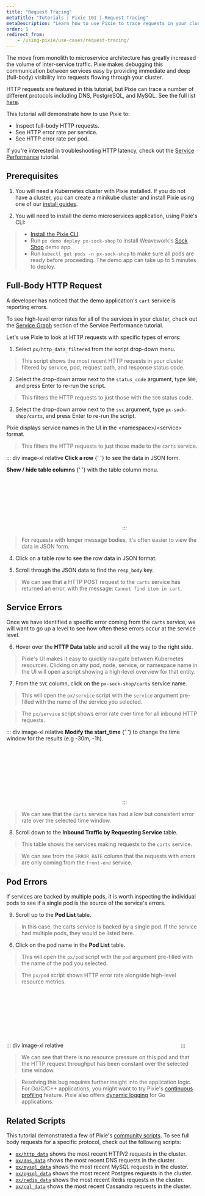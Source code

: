 ```yaml
---
title: "Request Tracing"
metaTitle: "Tutorials | Pixie 101 | Request Tracing"
metaDescription: "Learn how to use Pixie to trace requests in your cluster."
order: 5
redirect_from:
    - /using-pixie/use-cases/request-tracing/
---
```


The move from monolith to microservice architecture has greatly increased the volume of inter-service traffic. Pixie makes debugging  this communication between services easy by providing immediate and deep (full-body) visibility into requests flowing through your cluster.

HTTP requests are featured in this tutorial, but Pixie can trace a number of different protocols including DNS, PostgreSQL, and MySQL. See the full list [here](/about-pixie/data-sources/#supported-protocols).

This tutorial will demonstrate how to use Pixie to:

- Inspect full-body HTTP requests.
- See HTTP error rate per service.
- See HTTP error rate per pod.

If you're interested in troubleshooting HTTP latency, check out the [Service Performance](/tutorials/pixie-101/service-performance) tutorial.

<YouTube youTubeId="Gl0so4rbwno"/>

## Prerequisites

1. You will need a Kubernetes cluster with Pixie installed. If you do not have a cluster, you can create a minikube cluster and install Pixie using one of our [install guides](/installing-pixie/install-guides/).

2. You will need to install the demo microservices application, using Pixie's CLI:

> - [Install the Pixie CLI](/installing-pixie/install-schemes/cli/#1.-install-the-pixie-cli).
> - Run `px demo deploy px-sock-shop` to install Weavework's [Sock Shop](https://microservices-demo.github.io/) demo app.
> - Run `kubectl get pods -n px-sock-shop` to make sure all pods are ready before proceeding. The demo app can take up to 5 minutes to deploy.

## Full-Body HTTP Request

A developer has noticed that the demo application's `cart` service is reporting errors.

<Alert variant="outlined" severity="info">
  To see high-level error rates for all of the services in your cluster, check out the <a href="/tutorials/pixie-101/service-performance/#service-graph">Service Graph</a> section of the Service Performance tutorial.
</Alert>

Let's use Pixie to look at HTTP requests with specific types of errors:

1. Select `px/http_data_filtered` from the script drop-down menu.

> This script shows the most recent HTTP requests in your cluster filtered by service, pod, request path, and response status code.

2. Select the drop-down arrow next to the `status_code` argument, type `500`, and press Enter to re-run the script.

> This filters the HTTP requests to just those with the `500` status code.

3. Select the drop-down arrow next to the `svc` argument, type `px-sock-shop/carts`, and press Enter to re-run the script.

<Alert variant="outlined" severity="info">
  Pixie displays service names in the UI in the &lt;namespace&gt;&#47;&lt;service&gt; format.
</Alert>

> This filters the HTTP requests to just those made to the `carts` service.

::: div image-xl relative
<PoiTooltip top={41} left={55}>
<strong>Click a row</strong>
{' '}
to see the data in JSON form.
</PoiTooltip>

<PoiTooltip top={24} left={3}>
<strong>Show / hide table columns</strong>
{' '}
with the table column menu.
</PoiTooltip>

<svg title='' src='use-case-tutorials/http_data_filtered.png'/>
:::

> For requests with longer message bodies, it's often easier to view the data in JSON form.

4. Click on a table row to see the row data in JSON format.

5. Scroll through the JSON data to find the `resp_body` key.

> We can see that a HTTP POST request to the `carts` service has returned an error, with the message: `Cannot find item in cart`.

## Service Errors

Once we have identified a specific error coming from the `carts` service, we will want to go up a level to see how often these errors occur at the service level.

6. Hover over the **HTTP Data** table and scroll all the way to the right side.

> Pixie's UI makes it easy to quickly navigate between Kubernetes resources. Clicking on any pod, node, service, or namespace name in the UI will open a script showing a high-level overview for that entity.

7. From the `SVC` column, click on the `px-sock-shop/carts` service name.

> This will open the `px/service` script with the `service` argument pre-filled with the name of the service you selected.

> The `px/service` script shows error rate over time for all inbound HTTP requests.

::: div image-xl relative
<PoiTooltip top={11} left={79}>
<strong>Modify the start_time</strong>
{' '}
to change the time window for the results (e.g -30m, -1h).
</PoiTooltip>

<svg title='' src='use-case-tutorials/service_errors.png'/>
:::

> We can see that the `carts` service has had a low but consistent error rate over the selected time window.

8. Scroll down to the **Inbound Traffic by Requesting Service** table.

> This table shows the services making requests to the `carts` service.

> We can see from the `ERROR_RATE` column that the requests with errors are only coming from the `front-end` service.

## Pod Errors

If services are backed by multiple pods, it is worth inspecting the individual pods to see if a single pod is the source of the service's errors.

9. Scroll up to the **Pod List** table.

> In this case, the carts service is backed by a single pod. If the service had multiple pods, they would be listed here.

6. Click on the pod name in the **Pod List** table.

> This will open the `px/pod` script with the `pod` argument pre-filled with the name of the pod you selected.

> The `px/pod` script shows HTTP error rate alongside high-level resource metrics.

::: div image-xl relative
<svg title='' src='use-case-tutorials/pod_errors.png'/>
:::

> We can see that there is no resource pressure on this pod and that the HTTP request throughput has been constant over the selected time window.

> Resolving this bug requires further insight into the application logic. For Go/C/C++ applications, you might want to try Pixie's [continuous profiling](/tutorials/pixie-101/profiler/) feature. Pixie also offers [dynamic logging](/tutorials/simple-go-tracing/) for Go applications.

## Related Scripts

This tutorial demonstrated a few of Pixie's [community scripts](https://github.com/pixie-io/pixie/tree/main/src/pxl_scripts). To see full body requests for a specific protocol, check out the following scripts:

- [`px/http_data`](https://work.withpixie.ai/script/http_data) shows the most recent HTTP/2 requests in the cluster.
- [`px/dns_data`](https://work.withpixie.ai/script/dns_data) shows the most recent DNS requests in the cluster.
- [`px/mysql_data`](https://work.withpixie.ai/script/mysql_data) shows the most recent MySQL requests in the cluster.
- [`px/pgsql_data`](https://work.withpixie.ai/script/pgsql_data) shows the most recent Postgres requests in the cluster.
- [`px/redis_data`](https://work.withpixie.ai/script/redis_data) shows the most recent Redis requests in the cluster.
- [`px/cql_data`](https://work.withpixie.ai/script/cql_data) shows the most recent Cassandra requests in the cluster.
